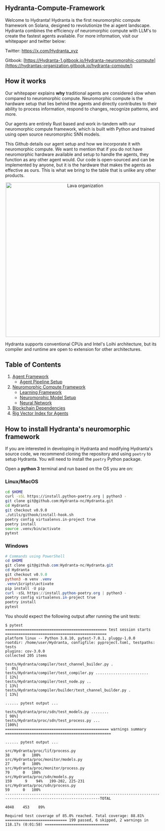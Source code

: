 ## Hydranta-Compute-Framework

Welcome to Hydranta! Hydranta is the first neuromorphic compute framework on Solana, designed to revolutionize the ai agent landscape. Hydranta combines the efficiency of neuromorphic compute with LLM's to create the fastest agents available. For more information, visit our whitepaper and twitter below: 

Twitter: https://x.com/Hydranta_xyz

Gitbook: [https://Hydranta-1.gitbook.io/Hydranta-neuromorphic-compute](https://hydrantas-organization.gitbook.io/hydranta-compute/)

## How it works 

Our whitepaper explains **why** traditional agents are considered slow when compared to neuromorphic compute. Neuromorphic compute is the hardware setup that lies behind the agents and directly contributes to their ability to process information, respond to changes, recognize patterns, and more. 

Our agents are entirely Rust based and work in-tandem with our neuromorphic compute framework, which is built with Python and trained using open source neuromorphic SNN models.

This Github details our agent setup and how we incorporate it with neuromorphic compute. We want to mention that if you do not have neuromorphic hardware available and setup to handle the agents, they function as any other agent would. Our code is open-sourced and can be implemented by anyone, but it is the hardware that makes the agents as effective as ours. This is what we bring to the table that is unlike any other products. 

<p align="center">
<img src="https://user-images.githubusercontent.com/68661711/135412508-4a93e20a-8b64-4723-a69b-de8f4b5902f7.png" alt="Lava organization" width="500"/>
</p>

Hydranta supports conventional CPUs and Intel's Loihi architecture, but
its compiler and runtime are open to extension for other architectures. 

## Table of Contents 

1. [Agent Framework](https://github.com/Hydranta-xyz/Neuromorphic-Compute-Framework/tree/main/Agent)
    - [Agent Pipeline Setup](https://github.com/Hydranta-xyz/Neuromorphic-Compute-Framework/tree/main/Agent/AgentPipeline)
2. [Neuromorphic Compute Framework](https://github.com/Hydranta-xyz/Neuromorphic-Compute-Framework/tree/main/srcHydranta)
    - [Learning Framework](https://github.com/Hydranta-xyz/Neuromorphic-Compute-Framework/tree/main/srcHydranta/LearningFramework)
    - [Neuromorphic Model Setup](https://github.com/Hydranta-xyz/Neuromorphic-Compute-Framework/tree/main/srcHydranta/ModelSetup)
    - [Neural Network](https://github.com/Hydranta-xyz/Neuromorphic-Compute-Framework/tree/main/QbtSynapseNeuralNetwork)
4. [Blockchain Dependencies](https://github.com/Hydranta-xyz/Neuromorphic-Compute-Framework/tree/main/Include%20)
5. [Rig Vector Index for Agents](https://github.com/Hydranta-xyz/Neuromorphic-Compute-Framework/tree/main/rig_prerequisites/lib)

## How to install Hydranta's neuromorphic framework

If you are interested in developing in Hydranta and modifying Hydranta's source code,
we recommend cloning the repository and using `poetry` to setup Hydranta. You
will need to install the `poetry` Python package.

Open a **python 3** terminal and run based on the OS you are on:

### Linux/MacOS

```bash
cd $HOME
curl -sSL https://install.python-poetry.org | python3 -
git clone git@github.com:Hydranta-nc/Hydranta.git
cd Hydranta
git checkout v0.9.0
./utils/githook/install-hook.sh
poetry config virtualenvs.in-project true
poetry install
source .venv/bin/activate
pytest

```

### Windows

```powershell
# Commands using PowerShell
cd $HOME
git clone git@github.com:Hydranta-nc/Hydranta.git
cd Hydranta
git checkout v0.9.0
python3 -m venv .venv
.venv\Scripts\activate
pip install -U pip
curl -sSL https://install.python-poetry.org | python3 -
poetry config virtualenvs.in-project true
poetry install
pytest
```

You should expect the following output after running the unit tests:

```
$ pytest
============================================== test session starts ==============================================
platform linux -- Python 3.8.10, pytest-7.0.1, pluggy-1.0.0
rootdir: /home/user/Hydranta, configfile: pyproject.toml, testpaths: tests
plugins: cov-3.0.0
collected 205 items

tests/Hydranta/compiler/test_channel_builder.py .                                                       [  0%]
tests/Hydranta/compiler/test_compiler.py ........................                                       [ 12%]
tests/Hydranta/compiler/test_node.py ..                                                                 [ 13%]
tests/Hydranta/compiler/builder/test_channel_builder.py .                                               [ 13%]

...... pytest output ...

tests/Hydranta/proc/sdn/test_models.py ........                                                               [ 98%]
tests/Hydranta/proc/sdn/test_process.py ...                                                                   [100%]
=============================================== warnings summary ================================================

...... pytest output ...

src/Hydranta/proc/lif/process.py                                                           38      0   100%
src/Hydranta/proc/monitor/models.py                                                        27      0   100%
src/Hydranta/proc/monitor/process.py                                                       79      0   100%
src/Hydranta/proc/sdn/models.py                                                           159      9    94%   199-202, 225-231
src/Hydranta/proc/sdn/process.py                                                           59      0   100%
-----------------------------------------------------------------------------------------------------------------TOTAL
                                                                                     4048    453    89%

Required test coverage of 85.0% reached. Total coverage: 88.81%
============================ 199 passed, 6 skipped, 2 warnings in 118.17s (0:01:58) =============================

```
